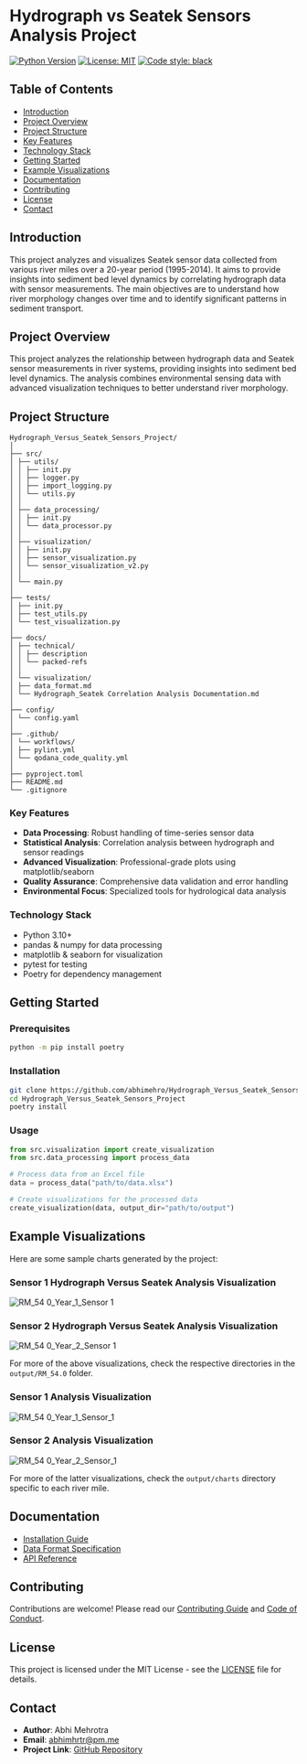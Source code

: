 # Hydrograph vs Seatek Sensors Analysis Project

[![Python Version](https://img.shields.io/badge/python-3.10%2B-blue)](https://www.python.org/downloads/)
[![License: MIT](https://img.shields.io/badge/License-MIT-yellow.svg)](https://opensource.org/licenses/MIT)
[![Code style: black](https://img.shields.io/badge/code%20style-black-000000.svg)](https://github.com/psf/black)

## Table of Contents
- [Introduction](#introduction)
- [Project Overview](#project-overview)
- [Project Structure](#project-structure)
- [Key Features](#key-features)
- [Technology Stack](#technology-stack)
- [Getting Started](#getting-started)
- [Example Visualizations](#example-visualizations)
- [Documentation](#documentation)
- [Contributing](#contributing)
- [License](#license)
- [Contact](#contact)

## Introduction

This project analyzes and visualizes Seatek sensor data collected from various river miles over a 20-year period (1995-2014). It aims to provide insights into sediment bed level dynamics by correlating hydrograph data with sensor measurements. The main objectives are to understand how river morphology changes over time and to identify significant patterns in sediment transport.

## Project Overview

This project analyzes the relationship between hydrograph data and Seatek sensor measurements in river systems, providing insights into sediment bed level dynamics. The analysis combines environmental sensing data with advanced visualization techniques to better understand river morphology.

## Project Structure

```
Hydrograph_Versus_Seatek_Sensors_Project/
│
├── src/
│ ├── utils/
│ │ ├── init.py
│ │ ├── logger.py
│ │ ├── import_logging.py
│ │ └── utils.py
│ │
│ ├── data_processing/
│ │ ├── init.py
│ │ └── data_processor.py
│ │
│ ├── visualization/
│ │ ├── init.py
│ │ ├── sensor_visualization.py
│ │ └── sensor_visualization_v2.py
│ │
│ └── main.py
│
├── tests/
│ ├── init.py
│ ├── test_utils.py
│ └── test_visualization.py
│
├── docs/
│ ├── technical/
│ │ ├── description
│ │ └── packed-refs
│ │
│ └── visualization/
│ ├── data_format.md
│ └── Hydrograph_Seatek Correlation Analysis Documentation.md
│
├── config/
│ └── config.yaml
│
├── .github/
│ └── workflows/
│ ├── pylint.yml
│ └── qodana_code_quality.yml
│
├── pyproject.toml
├── README.md
└── .gitignore
```

### Key Features

- **Data Processing**: Robust handling of time-series sensor data
- **Statistical Analysis**: Correlation analysis between hydrograph and sensor readings
- **Advanced Visualization**: Professional-grade plots using matplotlib/seaborn
- **Quality Assurance**: Comprehensive data validation and error handling
- **Environmental Focus**: Specialized tools for hydrological data analysis

### Technology Stack

- Python 3.10+
- pandas & numpy for data processing
- matplotlib & seaborn for visualization
- pytest for testing
- Poetry for dependency management

## Getting Started

### Prerequisites

```bash
python -m pip install poetry
```

### Installation

```bash
git clone https://github.com/abhimehro/Hydrograph_Versus_Seatek_Sensors_Project.git
cd Hydrograph_Versus_Seatek_Sensors_Project
poetry install
```

### Usage

```python
from src.visualization import create_visualization
from src.data_processing import process_data

# Process data from an Excel file
data = process_data("path/to/data.xlsx")

# Create visualizations for the processed data
create_visualization(data, output_dir="path/to/output")
```

## Example Visualizations

Here are some sample charts generated by the project:

### Sensor 1 Hydrograph Versus Seatek Analysis Visualization

![RM_54 0_Year_1_Sensor 1](https://github.com/user-attachments/assets/de2307b3-68f3-44b3-8b63-2e2bcc8253cf)


### Sensor 2 Hydrograph Versus Seatek Analysis Visualization

![RM_54 0_Year_2_Sensor 1](https://github.com/user-attachments/assets/c351c096-9db8-4c70-94be-dfd9e1f5dc96)

For more of the above visualizations, check the respective directories in the `output/RM_54.0` folder.

### Sensor 1 Analysis Visualization

![RM_54 0_Year_1_Sensor_1](https://github.com/user-attachments/assets/b914c71d-dc93-44f8-832a-7b83c5f8252b)


### Sensor 2 Analysis Visualization

![RM_54 0_Year_2_Sensor_1](https://github.com/user-attachments/assets/14142c72-9123-4ccd-84cf-4292c7c6c784)

For more of the latter visualizations, check the `output/charts` directory specific to each river mile.

## Documentation

- [Installation Guide](docs/technical/installation.md)
- [Data Format Specification](docs/technical/data_format.md)
- [API Reference](docs/technical/Technical%20Documentation)

## Contributing

Contributions are welcome! Please read our [Contributing Guide](CONTRIBUTING.md) and [Code of Conduct](CODE_OF_CONDUCT.md).

## License

This project is licensed under the MIT License - see the [LICENSE](LICENSE) file for details.

## Contact

- **Author**: Abhi Mehrotra
- **Email**: abhimhrtr@pm.me
- **Project Link**: [GitHub Repository](https://github.com/abhimehro/Hydrograph_Versus_Seatek_Sensors_Project)
